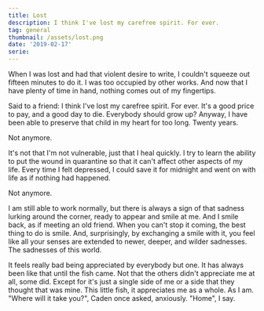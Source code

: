 ```yaml
---
title: Lost
description: I think I've lost my carefree spirit. For ever.
tag: general
thumbnail: /assets/lost.png
date: '2019-02-17'
serie:
---
```


When I was lost and had that violent desire to write, I couldn't squeeze out fifteen minutes to do it. I was too occupied by other works. And now that I have plenty of time in hand, nothing comes out of my fingertips.

Said to a friend: I think I've lost my carefree spirit. For ever. It's a good price to pay, and a good day to die. Everybody should grow up? Anyway, I have been able to preserve that child in my heart for too long. Twenty years.

Not anymore.

It's not that I'm not vulnerable, just that I heal quickly. I try to learn the ability to put the wound in quarantine so that it can't affect other aspects of my life. Every time I felt depressed, I could save it for midnight and went on with life as if nothing had happened.

Not anymore.

I am still able to work normally, but there is always a sign of that sadness lurking around the corner, ready to appear and smile at me. And I smile back, as if meeting an old friend. When you can't stop it coming, the best thing to do is smile. And, surprisingly, by exchanging a smile with it, you feel like all your senses are extended to newer, deeper, and wilder sadnesses. The sadnesses of this world.

It feels really bad being appreciated by everybody but one. It has always been like that until the fish came. Not that the others didn't appreciate me at all, some did. Except for it's just a single side of me or a side that they thought that was mine. This little fish, it appreciates me as a whole. As I am. "Where will it take you?", Caden once asked, anxiously. "Home", I say.
